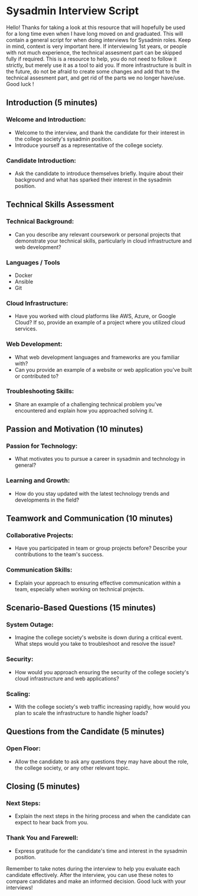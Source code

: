 # Sysadmin Interview Script

 Hello! Thanks for taking a look at this resource that will hopefully be used for a long time even when I have long moved on and graduated. This will contain a general script for when doing interviews for Sysadmin roles. Keep in mind, context is very important here. If interviewing 1st years, or people with not much experience, the technical assesment part can be skipped fully if required. This is a resource to help, you do not need to follow it strictly, but merely use it as a tool to aid you. If more infrastructure is built in the future, do not be afraid to create some changes and add that to the technical assesment part, and get rid of the parts we no longer have/use. Good luck !

## Introduction (5 minutes)

### Welcome and Introduction:

- Welcome to the interview, and thank the candidate for their interest in the college society's sysadmin position.
- Introduce yourself as a representative of the college society.

### Candidate Introduction:

- Ask the candidate to introduce themselves briefly. Inquire about their background and what has sparked their interest in the sysadmin position.

## Technical Skills Assessment

### Technical Background:

- Can you describe any relevant coursework or personal projects that demonstrate your technical skills, particularly in cloud infrastructure and web development?

### Languages / Tools
- Docker
- Ansible
- Git

### Cloud Infrastructure:

- Have you worked with cloud platforms like AWS, Azure, or Google Cloud? If so, provide an example of a project where you utilized cloud services.

### Web Development:

- What web development languages and frameworks are you familiar with?
- Can you provide an example of a website or web application you've built or contributed to?

### Troubleshooting Skills:

- Share an example of a challenging technical problem you've encountered and explain how you approached solving it.

## Passion and Motivation (10 minutes)

### Passion for Technology:

- What motivates you to pursue a career in sysadmin and technology in general?

### Learning and Growth:

- How do you stay updated with the latest technology trends and developments in the field?

## Teamwork and Communication (10 minutes)

### Collaborative Projects:

- Have you participated in team or group projects before? Describe your contributions to the team's success.

### Communication Skills:

- Explain your approach to ensuring effective communication within a team, especially when working on technical projects.

## Scenario-Based Questions (15 minutes)

### System Outage:

- Imagine the college society's website is down during a critical event. What steps would you take to troubleshoot and resolve the issue?

### Security:

- How would you approach ensuring the security of the college society's cloud infrastructure and web applications?

### Scaling:

- With the college society's web traffic increasing rapidly, how would you plan to scale the infrastructure to handle higher loads?

## Questions from the Candidate (5 minutes)

### Open Floor:

- Allow the candidate to ask any questions they may have about the role, the college society, or any other relevant topic.

## Closing (5 minutes)

### Next Steps:

- Explain the next steps in the hiring process and when the candidate can expect to hear back from you.

### Thank You and Farewell:

- Express gratitude for the candidate's time and interest in the sysadmin position.

Remember to take notes during the interview to help you evaluate each candidate effectively. After the interview, you can use these notes to compare candidates and make an informed decision. Good luck with your interviews!
